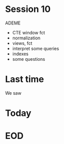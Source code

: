 # Session 10

ADEME

- CTE window fct
- normalization
- views, fct
- interpret some queries
- indexes
- some questions

# Last time

We saw



# Today



# EOD

